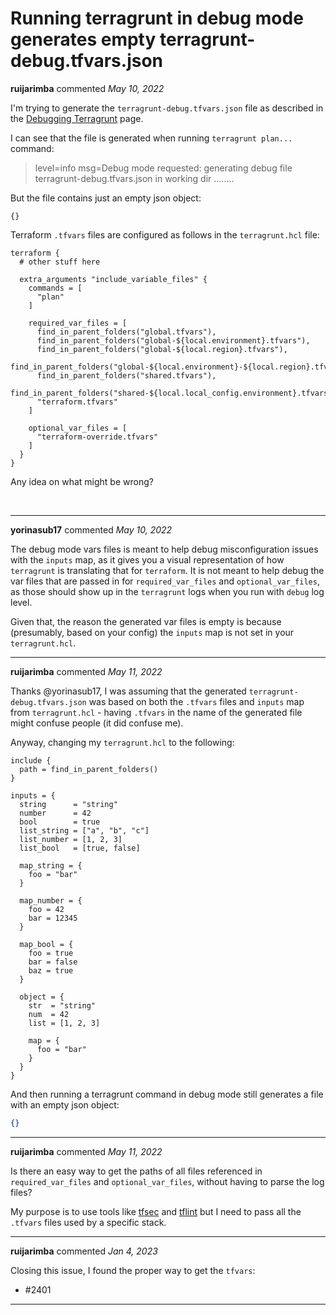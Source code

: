 # Running terragrunt in debug mode generates empty terragrunt-debug.tfvars.json

**ruijarimba** commented *May 10, 2022*

I'm trying to generate the `terragrunt-debug.tfvars.json` file as described in the [Debugging Terragrunt][1] page.

I can see that the file is generated when running `terragrunt plan...` command:
>level=info msg=Debug mode requested: generating debug file terragrunt-debug.tfvars.json in working dir ........

But the file contains just an empty json object:

    {}

Terraform `.tfvars` files are configured as follows in the `terragrunt.hcl` file:

    terraform {
      # other stuff here
	  
      extra_arguments "include_variable_files" {
        commands = [
          "plan"
        ]

        required_var_files = [
          find_in_parent_folders("global.tfvars"),
          find_in_parent_folders("global-${local.environment}.tfvars"),
          find_in_parent_folders("global-${local.region}.tfvars"),
          find_in_parent_folders("global-${local.environment}-${local.region}.tfvars"),
          find_in_parent_folders("shared.tfvars"),
          find_in_parent_folders("shared-${local.local_config.environment}.tfvars"),
          "terraform.tfvars"
        ]

        optional_var_files = [
          "terraform-override.tfvars"
        ]
      }
    }

Any idea on what might be wrong?



  [1]: https://terragrunt.gruntwork.io/docs/features/debugging/
<br />
***


**yorinasub17** commented *May 10, 2022*

The debug mode vars files is meant to help debug misconfiguration issues with the `inputs` map, as it gives you a visual representation of how `terragrunt` is translating that for `terraform`. It is not meant to help debug the var files that are passed in for `required_var_files` and `optional_var_files`, as those should show up in the `terragrunt` logs when you run with `debug` log level.

Given that, the reason the generated var files is empty is because (presumably, based on your config) the `inputs` map is not set in your `terragrunt.hcl`.
***

**ruijarimba** commented *May 11, 2022*

Thanks @yorinasub17, I was assuming that the generated `terragrunt-debug.tfvars.json` was based on both the `.tfvars` files and `inputs` map from `terragrunt.hcl` - having `.tfvars` in the name of the generated file might confuse people (it did confuse me).

Anyway, changing my `terragrunt.hcl` to the following:

```hcl
include {
  path = find_in_parent_folders()
}

inputs = {
  string      = "string"
  number      = 42
  bool        = true
  list_string = ["a", "b", "c"]
  list_number = [1, 2, 3]
  list_bool   = [true, false]

  map_string = {
    foo = "bar"
  }

  map_number = {
    foo = 42
    bar = 12345
  }

  map_bool = {
    foo = true
    bar = false
    baz = true
  }

  object = {
    str  = "string"
    num  = 42
    list = [1, 2, 3]

    map = {
      foo = "bar"
    }
  }
}
```

And then running a terragrunt command in debug mode still generates a file with an empty json object:

```json
{}
```
***

**ruijarimba** commented *May 11, 2022*

Is there an easy way to get the paths of all files referenced in `required_var_files` and `optional_var_files`, without having to parse the log files?

My purpose is to use tools like [tfsec](https://github.com/aquasecurity/tfsec) and [tflint](https://github.com/terraform-linters/tflint) but I need to pass all the `.tfvars` files used by a specific stack.
***

**ruijarimba** commented *Jan 4, 2023*

Closing this issue, I found the proper way to get  the `tfvars`:
- #2401
***

